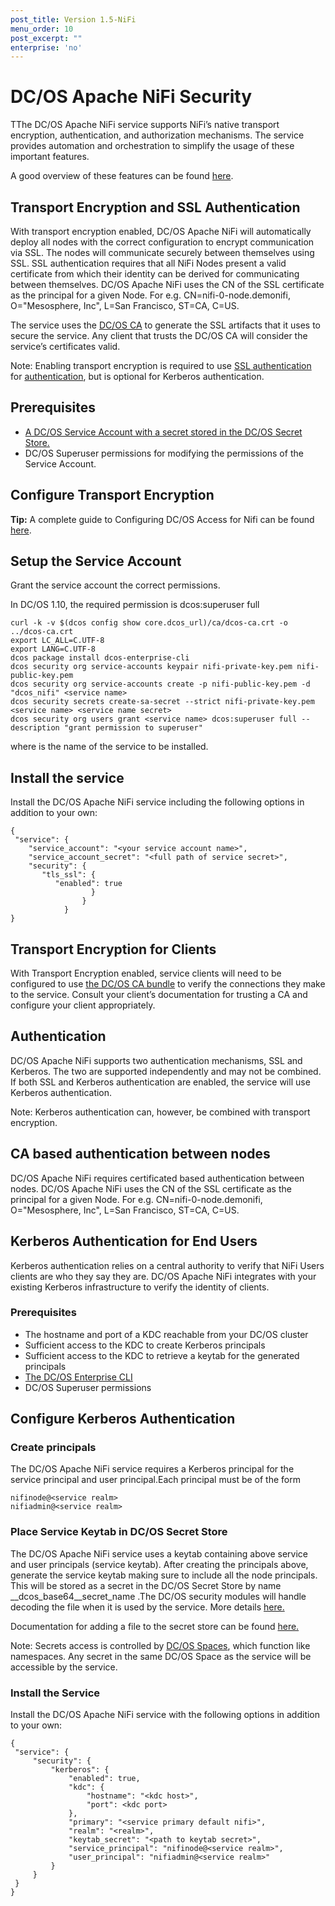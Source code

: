```yaml
---
post_title: Version 1.5-NiFi
menu_order: 10
post_excerpt: ""
enterprise: 'no'
---
```


# DC/OS Apache NiFi Security

TThe DC/OS Apache NiFi service supports NiFi’s native transport encryption, authentication, and authorization mechanisms. The service provides automation and orchestration to simplify the usage of these important features.

A good overview of these features can be found  [here](https://nifi.apache.org/docs/nifi-docs/html/administration-guide.html). 

## Transport Encryption and SSL Authentication
With transport encryption enabled, DC/OS Apache NiFi will automatically deploy all nodes with the correct configuration to encrypt communication via SSL. The nodes will communicate securely between themselves using SSL. SSL authentication requires that all NiFi Nodes present a valid certificate from which their identity can be derived for communicating between themselves.
DC/OS Apache NiFi uses the CN of the SSL certificate as the principal for a given Node. 
For e.g. CN=nifi-0-node.demonifi, O="Mesosphere, Inc", L=San Francisco, ST=CA, C=US.

The service uses the [DC/OS CA](https://docs.mesosphere.com/latest/security/ent/tls-ssl/) to generate the SSL artifacts that it uses to secure the service. Any client that trusts the DC/OS CA will consider the service’s certificates valid.

Note: Enabling transport encryption is required to use [SSL authentication](https://docs.mesosphere.com/services/kafka/2.1.0-1.0.0/security/#ssl-authentication) for [authentication](https://docs.mesosphere.com/services/kafka/2.1.0-1.0.0/security/#authentication), but is optional for Kerberos authentication.

## Prerequisites
- [A DC/OS Service Account with a secret stored in the DC/OS Secret Store.](https://docs.mesosphere.com/latest/security/ent/service-auth/custom-service-auth/)
- DC/OS Superuser permissions for modifying the permissions of the Service Account.

## Configure Transport Encryption

**Tip:** A complete guide to Configuring DC/OS Access for Nifi can be found [here](serviceaccountdetail.md).


## Setup the Service Account

Grant the service account the correct permissions.

In DC/OS 1.10, the required permission is dcos:superuser full
   
   ```shell
   curl -k -v $(dcos config show core.dcos_url)/ca/dcos-ca.crt -o ../dcos-ca.crt
   export LC_ALL=C.UTF-8
   export LANG=C.UTF-8
   dcos package install dcos-enterprise-cli
   dcos security org service-accounts keypair nifi-private-key.pem nifi-public-key.pem
   dcos security org service-accounts create -p nifi-public-key.pem -d "dcos_nifi" <service name>
   dcos security secrets create-sa-secret --strict nifi-private-key.pem <service name> <service name secret>
   dcos security org users grant <service name> dcos:superuser full --description "grant permission to superuser" 
   ```
where <service name> is the name of the service to be installed.

## Install the service

Install the DC/OS Apache NiFi service including the following options in addition to your own:

   ```shell
   {
    "service": {
       "service_account": "<your service account name>",
       "service_account_secret": "<full path of service secret>",
       "security": {
          "tls_ssl": {
             "enabled": true
                     }
                   }
               }
   }
   ```
    


## Transport Encryption for Clients

With Transport Encryption enabled, service clients will need to be configured to use [the DC/OS CA bundle](https://docs.mesosphere.com/latest/security/ent/tls-ssl/get-cert/) to verify the connections they make to the service. Consult your client’s documentation for trusting a CA and configure your client appropriately.

## Authentication

DC/OS Apache NiFi supports two authentication mechanisms, SSL and Kerberos. The two are supported independently and may not be combined. If both SSL and Kerberos authentication are enabled, the service will use Kerberos authentication.

Note: Kerberos authentication can, however, be combined with transport encryption.

## CA based authentication between nodes

DC/OS Apache NiFi requires certificated based authentication between nodes. 
DC/OS Apache NiFi uses the CN of the SSL certificate as the principal for a given Node. 
For e.g. CN=nifi-0-node.demonifi, O="Mesosphere, Inc", L=San Francisco, ST=CA, C=US.

## Kerberos Authentication for End Users

Kerberos authentication relies on a central authority to verify that NiFi Users clients are who they say they are. DC/OS Apache NiFi integrates with your existing Kerberos infrastructure to verify the identity of clients.

### Prerequisites
- The hostname and port of a KDC reachable from your DC/OS cluster
- Sufficient access to the KDC to create Kerberos principals
- Sufficient access to the KDC to retrieve a keytab for the generated principals
- [The DC/OS Enterprise CLI](https://docs.mesosphere.com/1.10/cli/enterprise-cli/#installing-the-dcos-enterprise-cli)
- DC/OS Superuser permissions

## Configure Kerberos Authentication
### Create principals

The DC/OS Apache NiFi service requires a Kerberos principal for the service principal and user principal.Each principal must be of the form

   ```shell
   nifinode@<service realm>
   nifiadmin@<service realm>
   ```
### Place Service Keytab in DC/OS Secret Store

The DC/OS Apache NiFi service uses a keytab containing above service and user principals (service keytab). After creating the principals above, generate the service keytab making sure to include all the node principals. This will be stored as a secret in the DC/OS Secret Store by name __dcos_base64__secret_name .The DC/OS security modules will handle decoding the file when it is used by the service. More details [here.](https://docs.mesosphere.com/services/ops-guide/overview/#binary-secrets)

Documentation for adding a file to the secret store can be found [here.](https://docs.mesosphere.com/latest/security/ent/secrets/create-secrets/#creating-secrets-from-a-file-via-the-dcos-enterprise-cli)

Note: Secrets access is controlled by [DC/OS Spaces](https://docs.mesosphere.com/latest/security/ent/#spaces-for-secrets), which function like namespaces. Any secret in the same DC/OS Space as the service will be accessible by the service. 

### Install the Service
Install the DC/OS Apache NiFi service with the following options in addition to your own:
   ```shell
   {
    "service": {
        "security": {
            "kerberos": {
                "enabled": true,
                "kdc": {
                    "hostname": "<kdc host>",
                    "port": <kdc port>
                },
                "primary": "<service primary default nifi>",
                "realm": "<realm>",
                "keytab_secret": "<path to keytab secret>",
                "service_principal": "nifinode@<service realm>",
                "user_principal": "nifiadmin@<service realm>"
            }
        }
    }
}
   ```


